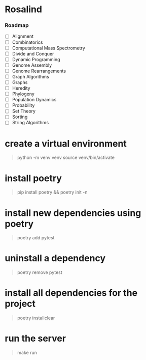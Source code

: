 # Rosalind
### Roadmap
- [ ] Alignment
- [ ] Combinatorics
- [ ] Computational Mass Spectrometry
- [ ] Divide and Conquer
- [ ] Dynamic Programming
- [ ] Genome Assembly
- [ ] Genome Rearrangements
- [ ] Graph Algorithms
- [ ] Graphs
- [ ] Heredity
- [ ] Phylogeny
- [ ] Population Dynamics
- [ ] Probability
- [ ] Set Theory
- [ ] Sorting
- [ ] String Algorithms

# create a virtual environment
> python -m venv venv
> source venv/bin/activate

# install poetry
> pip install poetry && poetry init -n

# install new dependencies using poetry
> poetry add pytest

# uninstall a dependency
> poetry remove pytest

# install all dependencies for the project
> poetry installclear

# run the server
> make run
